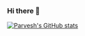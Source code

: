 ### Hi there 👋

<!--
**Parv3sh/Parv3sh** is a ✨ _special_ ✨ repository because its `README.md` (this file) appears on your GitHub profile.

Here are some ideas to get you started:

- 🔭 I’m currently working on ...
- 🌱 I’m currently learning ...
- 👯 I’m looking to collaborate on ...
- 🤔 I’m looking for help with ...
- 💬 Ask me about ...
- 📫 How to reach me: ...
- 😄 Pronouns: ...
- ⚡ Fun fact: ...
-->

[![Parvesh's GitHub stats](https://github-readme-stats-parv3sh.vercel.app/api?username=Parv3sh&show_icons=true&&theme=radical&include_all_commits=true&show_owner=true&count_private=true)](https://github.com/parv3sh/github-readme-stats)

